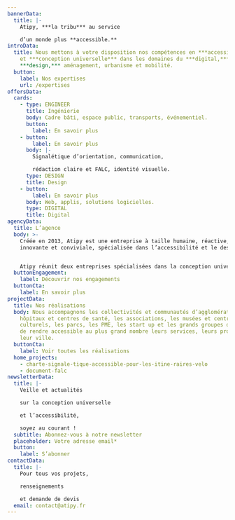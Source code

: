 ```yaml
---
bannerData:
  title: |-
    Atipy, ***la tribu*** au service

    d’un monde plus **accessible.**
introData:
  title: Nous mettons à votre disposition nos compétences en ***accessibilité***
    et ***conception universelle*** dans les domaines du ***digital,***
    ***design,*** aménagement, urbanisme et mobilité.
  button:
    label: Nos expertises
    url: /expertises
offersData:
  cards:
    - type: ENGINEER
      title: Ingénierie
      body: Cadre bâti, espace public, transports, événementiel.
      button:
        label: En savoir plus
    - button:
        label: En savoir plus
      body: |-
        Signalétique d’orientation, communication,

        rédaction claire et FALC, identité visuelle.
      type: DESIGN
      title: Design
    - button:
        label: En savoir plus
      body: Web, applis, solutions logicielles.
      type: DIGITAL
      title: Digital
agencyData:
  title: L’agence
  body: >-
    Créée en 2013, Atipy est une entreprise à taille humaine, réactive,
    innovante et conviviale, spécialisée dans l’accessibilité et le design.


    Atipy réunit deux entreprises spécialisées dans la conception universelle et l’accessibilité : Divercities et Agence Adéquat. En 2021, cette fusion prend le nom d’Atipy, une association évidente après 10 années de partenariat. Fort de ses expériences sur des projets d’envergures, Atipy accompagne les structures publiques comme privées dans la réflexion et la mise en place de dispositifs accessibles et inclusifs.
  buttonEngagement:
    label: Découvrir nos engagements
  buttonCta:
    label: En savoir plus
projectData:
  title: Nos réalisations
  body: Nous accompagnons les collectivités et communautés d’agglomération, les
    hôpitaux et centres de santé, les associations, les musées et centres
    culturels, les parcs, les PME, les start up et les grands groupes désireux
    de rendre accessible au plus grand nombre leurs services, leurs produits,
    leur ville.
  buttonCta:
    label: Voir toutes les réalisations
  home_projects:
    - charte-signale-tique-accessible-pour-les-itine-raires-velo
    - document-falc
newsletterData:
  title: |-
    Veille et actualités

    sur la conception universelle

    et l’accessibilité,

    soyez au courant !
  subtitle: Abonnez-vous à notre newsletter
  placeholder: Votre adresse email*
  button:
    label: S’abonner
contactData:
  title: |-
    Pour tous vos projets,

    renseignements

    et demande de devis
  email: contact@atipy.fr
---
```

